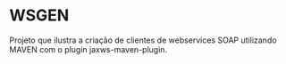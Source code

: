 WSGEN
=====

Projeto que ilustra a criação de clientes de webservices SOAP utilizando MAVEN com o plugin jaxws-maven-plugin.


